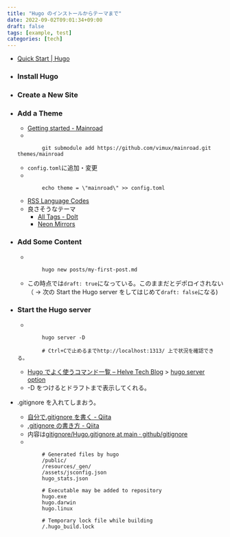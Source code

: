 ```yaml
---
title: "Hugo のインストールからテーマまで"
date: 2022-09-02T09:01:34+09:00
draft: false
tags: [example, test]
categories: [tech]
---
```


- [Quick Start \| Hugo](https://gohugo.io/getting-started/quick-start/)
- ### Install Hugo
- ### Create a New Site
- ### Add a Theme
  - [Getting started \- Mainroad](https://mainroad-demo.netlify.app/docs/getting-started/)
  -
  ```terminal
  		  git submodule add https://github.com/vimux/mainroad.git themes/mainroad
  ```
  - `config.toml`に追加・変更
  -
  ```terminal
  		  echo theme = \"mainroad\" >> config.toml
  ```
  - [RSS Language Codes](https://www.rssboard.org/rss-language-codes)
  - 良さそうなテーマ
    - [All Tags \- DoIt](https://hugodoit.pages.dev/tags/)
    - [Neon Mirrors](https://neonmirrors.net/)
- ### Add Some Content
  -
  ```terminal
  		  hugo new posts/my-first-post.md
  ```
  - この時点では`draft: true`になっている。このままだとデポロイされない（ -> 次の Start the Hugo server をしてはじめて`draft: false`になる)
- ### Start the Hugo server

  -

  ```terminal
  		  hugo server -D

  		  # Ctrl+Cで止めるまでhttp://localhost:1313/ 上で状況を確認できる。
  ```

  - [Hugo でよく使うコマンド一覧 – Helve Tech Blog](https://helve-blog.com/posts/web-technology/hugo-commands/) > [hugo server option](https://helve-blog.com/posts/web-technology/hugo-commands/#オプション)
  - -D をつけるとドラフトまで表示してくれる。

- .gitignore を入れてしまおう。

  - [自分で\.gitignore を書く \- Qiita](https://qiita.com/gonta616/items/79e9728d71c19e8d2bab)
  - [\.gitignore の書き方 \- Qiita](https://qiita.com/inabe49/items/16ee3d9d1ce68daa9fff)
  - 内容は[gitignore/Hugo\.gitignore at main · github/gitignore](https://github.com/github/gitignore/blob/main/community/Golang/Hugo.gitignore)
  -

  ```.gitignore
  		  # Generated files by hugo
  		  /public/
  		  /resources/_gen/
  		  /assets/jsconfig.json
  		  hugo_stats.json

  		  # Executable may be added to repository
  		  hugo.exe
  		  hugo.darwin
  		  hugo.linux

  		  # Temporary lock file while building
  		  /.hugo_build.lock
  ```
